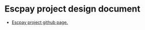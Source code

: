 # Escpay project design document

   * <a href="https://github.com/henryco/Escapy"> Escpay project github page. </a>

